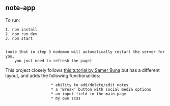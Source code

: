 ## note-app

To run:

    1. npm install
    2. npm run dev
    3. npm start


    (note that in step 3 nodemon will automatically restart the server for you,
        you just need to refresh the page)
 

This project closely follows [this tutorial by Samer Buna](https://www.lynda.com/Express-js-tutorials/Learning-Full-Stack-JavaScript-Development-MongoDB-Node-React/533304-2.html) but has a different layout, and adds the following functionalities: 

                        * ability to add/delete/edit notes
                        * a 'Break' button with social media options
                        * an input field in the main page
                        * my own scss
